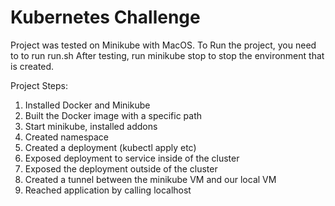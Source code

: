 # Kubernetes Challenge
Project was tested on Minikube with MacOS.
To Run the project, you need to to run run.sh
After testing, run minikube stop to stop the environment that is created.

Project Steps:
1. Installed Docker and Minikube
2. Built the Docker image with a specific path 
3. Start minikube, installed addons
4. Created namespace
5. Created a deployment (kubectl apply etc)
6. Exposed deployment to service inside of the cluster 
7. Exposed the deployment outside of the cluster
8. Created a tunnel between the minikube VM and our local VM
9. Reached application by calling localhost